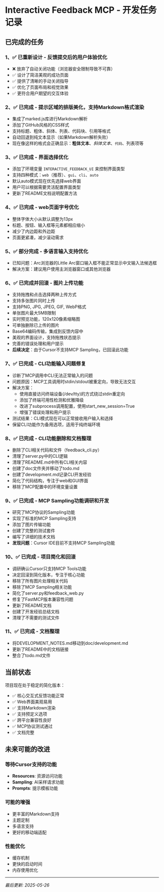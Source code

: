 # Interactive Feedback MCP - 开发任务记录

## 已完成的任务

### 1、✅ **已重新设计** - 反馈提交后的用户体验优化
- ❌ 放弃了自动关闭功能（浏览器安全限制导致不可靠）
- ✅ 设计了简洁美观的成功页面
- ✅ 提供了清晰的手动关闭指导
- ✅ 优化了页面布局和视觉效果
- ✅ 更符合用户期望的交互体验

### 2、✅ **已完成** - 提示区域的排版美化，支持Markdown格式渲染
- 集成了marked.js库进行Markdown解析
- 添加了GitHub风格的CSS样式
- 支持标题、粗体、斜体、列表、代码块、引用等格式
- 自动回退到纯文本显示（如果Markdown解析失败）
- 现在像这样的格式会正确显示：**粗体文本**、*斜体文本*、`代码`、列表项等

### 3、✅ **已完成** - 界面选择优化
- 添加了环境变量 `INTERACTIVE_FEEDBACK_UI` 来控制界面类型
- 支持四种模式：`web`（推荐）、`gui`、`cli`、`auto`
- 默认auto模式现在优先选择web界面
- 用户可以根据需要灵活配置界面类型
- 更新了README文档说明配置方法

### 4、✅ **已完成** - web页面字号优化
- 整体字体大小从默认调整为13px
- 标题、按钮、输入框等元素都相应缩小
- 减少了内边距和外边距
- 页面更紧凑，减少滚动需求

### 5、✅ **部分完成** - 多语言输入支持优化
- 已知问题：Arc浏览器的Little Arc窗口输入框不能正常显示中文输入法候选框
- 解决方案：建议用户使用主浏览器窗口或其他浏览器

### 6、✅ **已完成并回滚** - 图片上传功能
- 支持拖拽和点击选择两种上传方式
- 支持多张图片同时上传
- 支持PNG, JPG, JPEG, GIF, WebP格式
- 单张图片最大5MB限制
- 实时预览功能，120x120像素缩略图
- 可单独删除已上传的图片
- Base64编码传输，集成到反馈内容中
- 美观的界面设计，支持拖拽状态提示
- 完善的错误处理和用户提示
- **后续决定**：由于Cursor不支持MCP Sampling，已回滚此功能

### 7、✅ **已完成** - CLI功能输入问题修复
- 诊断了MCP调用中CLI无法正常输入的问题
- 问题原因：MCP工具调用时stdin/stdout被重定向，导致无法交互
- 解决方案：
  * 使用直接访问终端设备(/dev/tty)的方式绕过stdin重定向
  * 添加了终端可用性检测和优雅降级
  * 改进了subprocess调用配置，使用start_new_session=True
  * 增强了错误处理和用户提示
- 测试结果：CLI模式现在可以正常接收用户输入和选择
- 保留CLI功能作为备用选项，适用于纯终端环境

### 8、✅ **已完成** - CLI功能删除和文档整理
- 删除了CLI相关代码和文件（feedback_cli.py）
- 清理了server.py中的CLI逻辑
- 清理了README.md中所有CLI相关内容
- 创建了doc文件夹并移动了todo.md
- 创建了development.md记录CLI开发经验
- 简化了代码结构，专注于web和GUI界面
- 移除了MCP配置中的环境变量设置

### 9、✅ **已完成** - MCP Sampling功能调研和开发
- 研究了MCP协议的Sampling功能
- 实现了标准的MCP Sampling支持
- 添加了图片传输功能
- 创建了完整的测试套件
- 编写了详细的技术文档
- **发现问题**：Cursor IDE目前不支持MCP Sampling功能

### 10、✅ **已完成** - 项目简化和回滚
- 调研确认Cursor只支持MCP Tools功能
- 决定回滚到简化版本，专注于核心功能
- 移除了所有图片处理相关代码
- 移除了MCP Sampling相关功能
- 简化了server.py和feedback_web.py
- 修复了FastMCP版本兼容性问题
- 更新了README文档
- 创建了开发经验总结文档
- 清理了不需要的测试文件

### 11、✅ **已完成** - 文档整理
- 将DEVELOPMENT_NOTES.md移动到doc/development.md
- 更新了README中的文档链接
- 整合了todo.md文件

## 当前状态

项目现在处于稳定的简化版本：
- ✅ 核心交互式反馈功能正常
- ✅ Web界面美观易用
- ✅ 支持Markdown渲染
- ✅ 支持预定义选项
- ✅ 跨平台兼容性良好
- ✅ MCP协议测试通过
- ✅ 文档完整

## 未来可能的改进

### 等待Cursor支持的功能
- **Resources**: 资源访问功能
- **Sampling**: AI采样请求功能  
- **Prompts**: 提示模板功能

### 可能的增强
- 更丰富的Markdown支持
- 主题定制
- 多语言支持
- 更好的移动端适配

### 性能优化
- 缓存机制
- 更快的启动时间
- 内存使用优化

---

*最后更新: 2025-05-26*